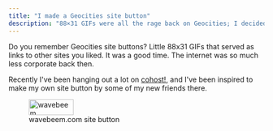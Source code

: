 ```yaml
---
title: "I made a Geocities site button"
description: "88×31 GIFs were all the rage back on Geocities; I decided to finally make one for my own site."
---
```


Do you remember Geocities site buttons? Little 88x31 GIFs that served as links to other sites you liked. It was a good time. The internet was so much less corporate back then.

Recently I've been hanging out a lot on [cohost!](https://cohost.org/wavebeem), and I've been inspired to make my own site button by some of my new friends there.

<figure>
  <img
    src="/static/site-button.gif"
    title="wavebeem"
    alt="wavebeem"
    width="88"
    height="31"
    class="pixelated"
  />
  <figcaption>
    wavebeem.com site button
  </figcaption>
</figure>
